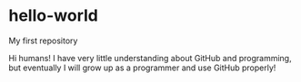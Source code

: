 # hello-world
My first repository

Hi humans!
I have very little understanding about GitHub and programming, but eventually I will grow up as a programmer and use GitHub properly!
